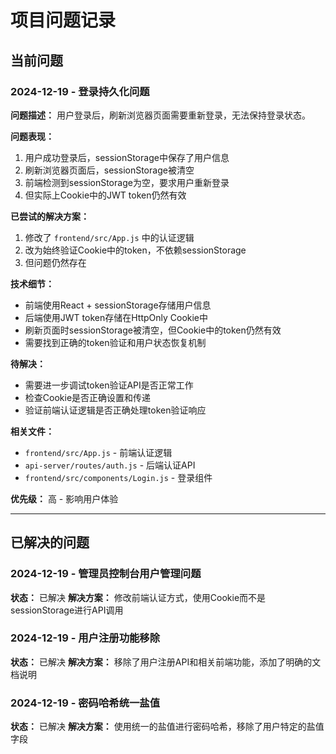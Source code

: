 # 项目问题记录

## 当前问题

### 2024-12-19 - 登录持久化问题

**问题描述：**
用户登录后，刷新浏览器页面需要重新登录，无法保持登录状态。

**问题表现：**
1. 用户成功登录后，sessionStorage中保存了用户信息
2. 刷新浏览器页面后，sessionStorage被清空
3. 前端检测到sessionStorage为空，要求用户重新登录
4. 但实际上Cookie中的JWT token仍然有效

**已尝试的解决方案：**
1. 修改了 `frontend/src/App.js` 中的认证逻辑
2. 改为始终验证Cookie中的token，不依赖sessionStorage
3. 但问题仍然存在

**技术细节：**
- 前端使用React + sessionStorage存储用户信息
- 后端使用JWT token存储在HttpOnly Cookie中
- 刷新页面时sessionStorage被清空，但Cookie中的token仍然有效
- 需要找到正确的token验证和用户状态恢复机制

**待解决：**
- 需要进一步调试token验证API是否正常工作
- 检查Cookie是否正确设置和传递
- 验证前端认证逻辑是否正确处理token验证响应

**相关文件：**
- `frontend/src/App.js` - 前端认证逻辑
- `api-server/routes/auth.js` - 后端认证API
- `frontend/src/components/Login.js` - 登录组件

**优先级：** 高 - 影响用户体验

---

## 已解决的问题

### 2024-12-19 - 管理员控制台用户管理问题
**状态：** 已解决
**解决方案：** 修改前端认证方式，使用Cookie而不是sessionStorage进行API调用

### 2024-12-19 - 用户注册功能移除
**状态：** 已解决
**解决方案：** 移除了用户注册API和相关前端功能，添加了明确的文档说明

### 2024-12-19 - 密码哈希统一盐值
**状态：** 已解决
**解决方案：** 使用统一的盐值进行密码哈希，移除了用户特定的盐值字段 